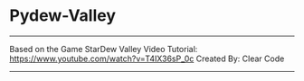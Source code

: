 # Pydew-Valley
--------------------------------------------------

Based on the Game StarDew Valley
Video Tutorial: https://www.youtube.com/watch?v=T4IX36sP_0c
Created By: Clear Code

--------------------------------------------------
 
